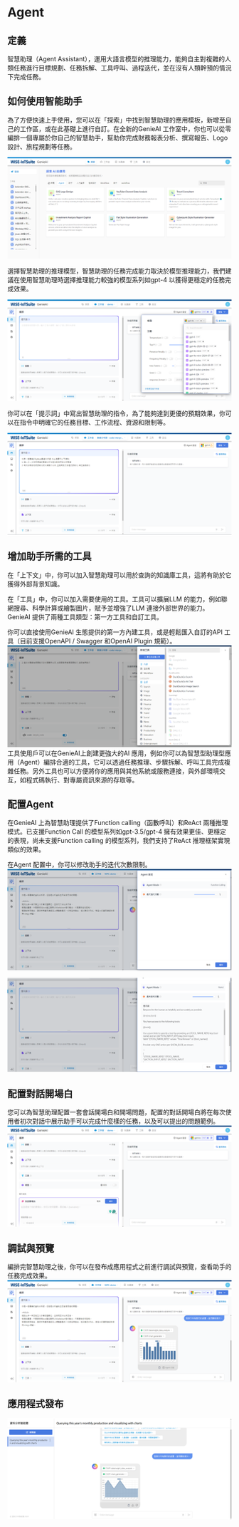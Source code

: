 # Agent

## 定義

智慧助理（Agent Assistant），運用大語言模型的推理能力，能夠自主對複雜的人類任務進行目標規劃、任務拆解、工具呼叫、過程迭代，並在沒有人類幹預的情況下完成任務。

## 如何使用智能助手

為了方便快速上手使用，您可以在「探索」中找到智慧助理的應用模板，新增至自己的工作區，或在此基礎上進行自訂。在全新的GenieAI 工作室中，你也可以從零編排一個專屬於你自己的智慧助手，幫助你完成財務報表分析、撰寫報告、Logo 設計、旅程規劃等任務。

![智慧助理應用模板](/建構/images/智慧助理應用模板.png)

選擇智慧助理的推理模型，智慧助理的任務完成能力取決於模型推理能力，我們建議在使用智慧助理時選擇推理能力較強的模型系列如gpt-4 以獲得更穩定的任務完成效果。

![智慧助理的推理模型](/建構/images/智慧助理的推理模型.png)

你可以在「提示詞」中寫出智慧助理的指令，為了能夠達到更優的預期效果，你可以在指令中明確它的任務目標、工作流程、資源和限制等。

![智慧助理提示詞](/建構/images/智慧助理提示詞.png)

## 增加助手所需的工具
在「上下文」中，你可以加入智慧助理可以用於查詢的知識庫工具，這將有助於它獲得外部背景知識。

在「工具」中，你可以加入需要使用的工具。工具可以擴展LLM 的能力，例如聯網搜尋、科學計算或繪製圖片，賦予並增強了LLM 連接外部世界的能力。 GenieAI 提供了兩種工具類型：第一方工具和自訂工具。

你可以直接使用GenieAI 生態提供的第一方內建工具，或是輕鬆匯入自訂的API 工具（目前支援OpenAPI / Swagger 和OpenAI Plugin 規範）。
![加入工具](/建構/images/加入工具.png)
工具使用戶可以在GenieAI上創建更強大的AI 應用，例如你可以為智慧型助理型應用（Agent）編排合適的工具，它可以透過任務推理、步驟拆解、呼叫工具完成複雜任務。另外工具也可以方便將你的應用與其他系統或服務連接，與外部環境交互，如程式碼執行、對專屬資訊來源的存取等。

## 配置Agent
在GenieAI 上為智慧助理提供了Function calling（函數呼叫）和ReAct 兩種推理模式。已支援Function Call 的模型系列如gpt-3.5/gpt-4 擁有效果更佳、更穩定的表現，尚未支援Function calling 的模型系列，我們支持了ReAct 推理框架實現類似的效果。

在Agent 配置中，你可以修改助手的迭代次數限制。
![助手迭代次數](/建構/images/助手迭代次數.png)

![ReAct模式](/建構/images/ReAct模式.png)

## 配置對話開場白
您可以為智慧助理配置一套會話開場白和開場問題，配置的對話開場白將在每次使用者初次對話中展示助手可以完成什麼樣的任務，以及可以提出的問題範例。
![agent配置對話開場白](/建構/images/agent配置對話開場白.png)

## 調試與預覽
編排完智慧助理之後，你可以在發布成應用程式之前進行調試與預覽，查看助手的任務完成效果。
![agent調試與預覽](/建構/images/agent調試與預覽.png)

## 應用程式發布
![agent應用程式發布](/建構/images/agent應用程式發布.png)